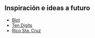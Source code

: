 ## Inspiración e ideas a futuro

-   [Blot](https://blot.im)
-   [Ten Digits](https://tendigits.space/site/home.html)
-   [Rico Sta. Cruz](https://ricostacruz.com/posts/)
